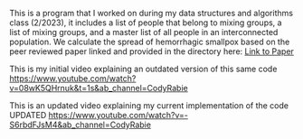 This is a program that I worked on during my data structures and algorithms class (2/2023), it includes a list of people that belong to mixing groups,
a list of mixing groups, and a master list of all people in an interconnected population. We calculate the spread of hemorrhagic smallpox based on the peer reviewed paper linked and provided in the directory here: [Link to Paper](Epstein_bioterrorist_smallpox_attack.pdf)

This is my initial video explaining an outdated version of this same code <https://www.youtube.com/watch?v=08wK5QHrnuk&t=1s&ab_channel=CodyRabie>

This is an updated video explaining my current implementation of the code UPDATED <https://www.youtube.com/watch?v=-S6rbdFJsM4&ab_channel=CodyRabie>
